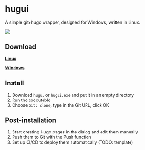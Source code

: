 # hugui

A simple git+hugo wrapper, designed for Windows, written in Linux.

![](https://media.discordapp.net/attachments/361920025051004939/663236059185938472/unknown.png)

## Download

[**Linux**](https://gitlab.com/diamondburned/hugui/builds/artifacts/master/file/hugui?job=linux)

[**Windows**](https://gitlab.com/diamondburned/hugui/builds/artifacts/master/file/hugui.exe?job=windows)

## Install

1. Download `hugui` or `hugui.exe` and put it in an empty directory
2. Run the executable
3. Choose `Git: clone`, type in the Git URL, click OK

## Post-installation

1. Start creating Hugo pages in the dialog and edit them manually
2. Push them to Git with the Push function
3. Set up CI/CD to deploy them automatically (TODO: template)

